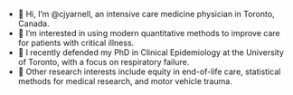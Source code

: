- 👋 Hi, I’m @cjyarnell, an intensive care medicine physician in Toronto, Canada.
- 👀 I’m interested in using modern quantitative methods to improve care for patients with critical illness.
- 🌱 I recently defended my PhD in Clinical Epidemiology at the University of Toronto, with a focus on respiratory failure.
- 💞️ Other research interests include equity in end-of-life care, statistical methods for medical research, and motor vehicle trauma.

<!---
cjyarnell/cjyarnell is a ✨ special ✨ repository because its `README.md` (this file) appears on your GitHub profile.
You can click the Preview link to take a look at your changes.
--->
